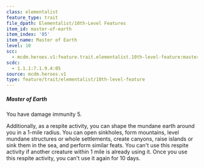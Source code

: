 ```yaml
---
class: elementalist
feature_type: trait
file_dpath: Elementalist/10th-Level Features
item_id: master-of-earth
item_index: '05'
item_name: Master of Earth
level: 10
scc:
  - mcdm.heroes.v1:feature.trait.elementalist.10th-level-feature:master-of-earth
scdc:
  - 1.1.1:7.1.9.4:05
source: mcdm.heroes.v1
type: feature/trait/elementalist/10th-level-feature
---
```


##### Master of Earth

You have damage immunity 5.

Additionally, as a respite activity, you can shape the mundane earth around you in a 1-mile radius. You can open sinkholes, form mountains, level mundane structures or whole settlements, create canyons, raise islands or sink them in the sea, and perform similar feats. You can't use this respite activity if another creature within 1 mile is already using it. Once you use this respite activity, you can't use it again for 10 days.
